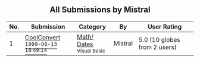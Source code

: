 ﻿<div align="center">

## All Submissions by Mistral

</div>

No.  | Submission | Category | By   | User Rating
---- | ---------- | -------- | ---- | -----------
1 | [CoolConvert<br /><sup>1999-06-13 18:49:14</sup>](https://github.com/Planet-Source-Code/mistral-coolconvert__1-13633) | [Math/ Dates<br /><sup>Visual Basic</sup>](../ByCategory/math-dates__1-37.md) | Mistral | 5.0 (10 globes from 2 users)
